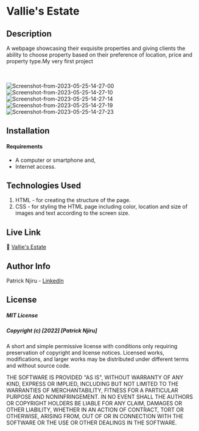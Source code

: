 # Vallie's Estate

## Description
A webpage showcasing their exquisite properties and giving clients the ability to choose property based on their preference of location, price and property type.My very first project 

<br><br>
<img src="https://i.ibb.co/Kwy2hjM/Screenshot-from-2023-05-25-14-27-00.png" alt="Screenshot-from-2023-05-25-14-27-00" border="0">
<img src="https://i.ibb.co/cw8Q0nB/Screenshot-from-2023-05-25-14-27-10.png" alt="Screenshot-from-2023-05-25-14-27-10" border="0">
<img src="https://i.ibb.co/F7MmzWq/Screenshot-from-2023-05-25-14-27-14.png" alt="Screenshot-from-2023-05-25-14-27-14" border="0">
<img src="https://i.ibb.co/b6z5qPc/Screenshot-from-2023-05-25-14-27-19.png" alt="Screenshot-from-2023-05-25-14-27-19" border="0">
<img src="https://i.ibb.co/Xs4wJZC/Screenshot-from-2023-05-25-14-27-23.png" alt="Screenshot-from-2023-05-25-14-27-23" border="0">



## Installation
#### Requirements
 - A computer or smartphone and,
 - Internet access.

## Technologies Used
1. HTML - for creating the structure of the page.
2. CSS - for styling the HTML page including color, location and size of images and text according to the screen size.

## Live Link
🔗 [Vallie's Estate](https://patrick-njiru.github.io/Vallies-Estate/)

## Author Info
Patrick Njiru - [LinkedIn](httpswwwlinkedincominpatricknjiru7569241ba)

## License
##### MIT License
##### Copyright (c) [2022] [Patrick Njiru]

A short and simple permissive license with conditions only requiring preservation of copyright and license notices. Licensed works, modifications, and larger works may be distributed under different terms and without source code.

THE SOFTWARE IS PROVIDED "AS IS", WITHOUT WARRANTY OF ANY KIND, EXPRESS OR IMPLIED, INCLUDING BUT NOT LIMITED TO THE WARRANTIES OF MERCHANTABILITY, FITNESS FOR A PARTICULAR PURPOSE AND NONINFRINGEMENT. IN NO EVENT SHALL THE AUTHORS OR COPYRIGHT HOLDERS BE LIABLE FOR ANY CLAIM, DAMAGES OR OTHER LIABILITY, WHETHER IN AN ACTION OF CONTRACT, TORT OR OTHERWISE, ARISING FROM, OUT OF OR IN CONNECTION WITH THE SOFTWARE OR THE USE OR OTHER DEALINGS IN THE SOFTWARE.


